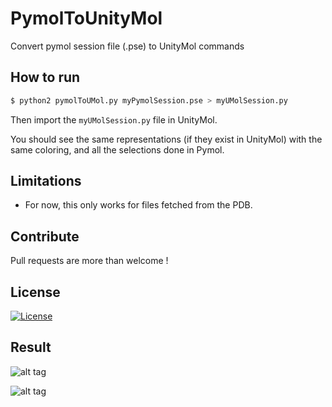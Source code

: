 # PymolToUnityMol

Convert pymol session file (.pse) to UnityMol commands

## How to run

```bash
$ python2 pymolToUMol.py myPymolSession.pse > myUMolSession.py
```

Then import the ```myUMolSession.py``` file in UnityMol.

You should see the same representations (if they exist in UnityMol) with the same coloring, and all the selections done in Pymol.

## Limitations

- For now, this only works for files fetched from the PDB.

## Contribute

Pull requests are more than welcome !

## License

[![License](https://img.shields.io/badge/License-Apache%202.0-blue.svg)](https://opensource.org/licenses/Apache-2.0)


## Result

![alt tag](https://i.imgur.com/PEpEei2.png)

![alt tag](https://i.imgur.com/0yT44yu.png)
